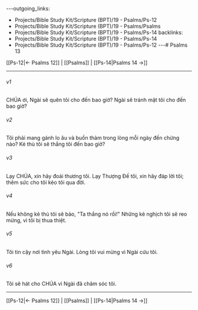 ---outgoing_links:
  - Projects/Bible Study Kit/Scripture (BPT)/19 - Psalms/Ps-12
  - Projects/Bible Study Kit/Scripture (BPT)/19 - Psalms/Psalms
  - Projects/Bible Study Kit/Scripture (BPT)/19 - Psalms/Ps-14
backlinks:
  - Projects/Bible Study Kit/Scripture (BPT)/19 - Psalms/Ps-14
  - Projects/Bible Study Kit/Scripture (BPT)/19 - Psalms/Ps-12
---# Psalms 13

[[Ps-12|← Psalms 12]] | [[Psalms]] | [[Ps-14|Psalms 14 →]]
***



###### v1 
CHÚA ơi, Ngài sẽ quên tôi cho đến bao giờ? Ngài sẽ tránh mặt tôi cho đến bao giờ? 

###### v2 
Tôi phải mang gánh lo âu và buồn thảm trong lòng mỗi ngày đến chừng nào? Kẻ thù tôi sẽ thắng tôi đến bao giờ? 

###### v3 
Lạy CHÚA, xin hãy đoái thương tôi. Lạy Thượng Đế tôi, xin hãy đáp lời tôi; thêm sức cho tôi kẻo tôi qua đời. 

###### v4 
Nếu không kẻ thù tôi sẽ bảo, "Ta thắng nó rồi!" Những kẻ nghịch tôi sẽ reo mừng, vì tôi bị thua thiệt. 

###### v5 
Tôi tin cậy nơi tình yêu Ngài. Lòng tôi vui mừng vì Ngài cứu tôi. 

###### v6 
Tôi sẽ hát cho CHÚA vì Ngài đã chăm sóc tôi.

***
[[Ps-12|← Psalms 12]] | [[Psalms]] | [[Ps-14|Psalms 14 →]]
